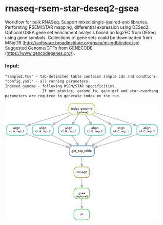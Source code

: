 # rnaseq-rsem-star-deseq2-gsea

Workflow for bulk RNASeq. Support mixed single-/paired-end libraries. Performing RSEM/STAR mapping, differential expression using DESeq2. Optional GSEA gene set enrichment analysis based on log2FC from DESeq using gene symbols. Collections of gene sets could be downloaded from MSigDB (http://software.broadinstitute.org/gsea/msigdb/index.jsp). Suggested Genome/GTFs from GENECODE (https://www.gencodegenes.org/).

### Input:
    "sample2.tsv" - tab-delimited table contains sample ids and condtions. 
    "config.yaml" - all running parameters. 
    Indexed genome - following RSEM/STAR specificities. 
                     If not provide, genome.fa, gene.gtf and star-overhang parameters are required to generate index on the run. 

![alt text](https://github.com/yh154/rnaseq-rsem-star-deseq2-gsea/blob/master/workflow.png)

